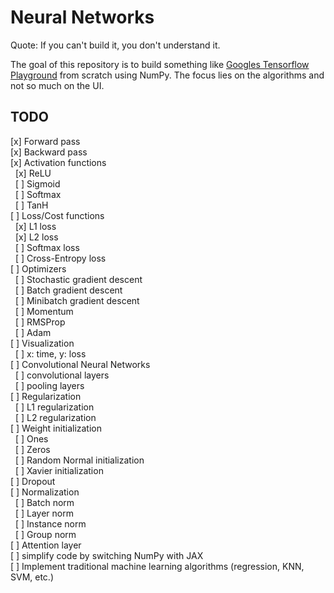 # Neural Networks

Quote: If you can't build it, you don't understand it.

The goal of this repository is to build something like [Googles Tensorflow Playground](https://playground.tensorflow.org/) from scratch using NumPy. The focus lies on the algorithms and not so much on the UI.

## TODO
[x] Forward pass  
[x] Backward pass  
[x] Activation functions  
&nbsp;&nbsp;[x] ReLU  
&nbsp;&nbsp;[ ] Sigmoid  
&nbsp;&nbsp;[ ] Softmax  
&nbsp;&nbsp;[ ] TanH  
[ ] Loss/Cost functions  
&nbsp;&nbsp;[x] L1 loss  
&nbsp;&nbsp;[x] L2 loss  
&nbsp;&nbsp;[ ] Softmax loss  
&nbsp;&nbsp;[ ] Cross-Entropy loss  
[ ] Optimizers  
&nbsp;&nbsp;[ ] Stochastic gradient descent  
&nbsp;&nbsp;[ ] Batch gradient descent  
&nbsp;&nbsp;[ ] Minibatch gradient descent  
&nbsp;&nbsp;[ ] Momentum  
&nbsp;&nbsp;[ ] RMSProp  
&nbsp;&nbsp;[ ] Adam  
[ ] Visualization  
&nbsp;&nbsp;[ ] x: time, y: loss  
[ ] Convolutional Neural Networks  
&nbsp;&nbsp;[ ] convolutional layers  
&nbsp;&nbsp;[ ] pooling layers  
[ ] Regularization  
&nbsp;&nbsp;[ ] L1 regularization  
&nbsp;&nbsp;[ ] L2 regularization  
[ ] Weight initialization  
&nbsp;&nbsp;[ ] Ones  
&nbsp;&nbsp;[ ] Zeros  
&nbsp;&nbsp;[ ] Random Normal initialization  
&nbsp;&nbsp;[ ] Xavier initialization  
[ ] Dropout  
[ ] Normalization  
&nbsp;&nbsp;[ ] Batch norm  
&nbsp;&nbsp;[ ] Layer norm  
&nbsp;&nbsp;[ ] Instance norm  
&nbsp;&nbsp;[ ] Group norm  
[ ] Attention layer  
[ ] simplify code by switching NumPy with JAX  
[ ] Implement traditional machine learning algorithms (regression, KNN, SVM, etc.)  